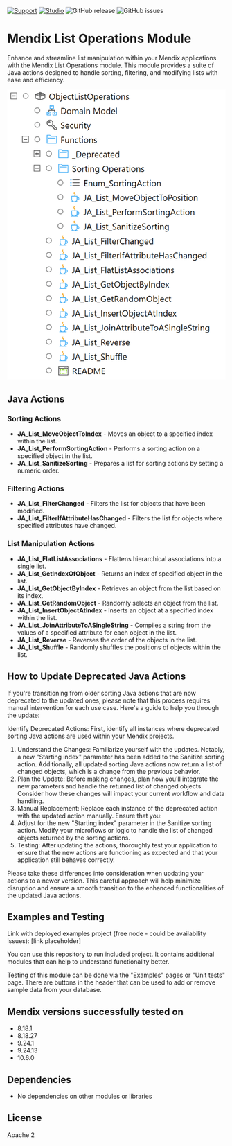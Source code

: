 [![Support](https://img.shields.io/badge/Support-Community%20(no%20active%20support)-orange.svg)](https://docs.mendix.com/appstore/overview/#432-community-supplied-content)
[![Studio](https://img.shields.io/badge/Studio%20version-9.18.0%2B-blue.svg)](https://marketplace.mendix.com/link/studiopro/)
![GitHub release](https://img.shields.io/github/release/mendixlabs/mendix-list-operations-module)
![GitHub issues](https://img.shields.io/github/issues/mendixlabs/mendix-list-operations-module)

# Mendix List Operations Module

Enhance and streamline list manipulation within your Mendix applications with the Mendix List Operations module. This module provides a suite of Java actions designed to handle sorting, filtering, and modifying lists with ease and efficiency.

![screenshot](assets/ListOperationsIndex.png)

## Java Actions

### Sorting Actions

- **JA_List_MoveObjectToIndex** - Moves an object to a specified index within the list.
- **JA_List_PerformSortingAction** - Performs a sorting action on a specified object in the list.
- **JA_List_SanitizeSorting** - Prepares a list for sorting actions by setting a numeric order.

### Filtering Actions

- **JA_List_FilterChanged** - Filters the list for objects that have been modified.
- **JA_List_FilterIfAttributeHasChanged** - Filters the list for objects where specified attributes have changed.

### List Manipulation Actions

- **JA_List_FlatListAssociations** - Flattens hierarchical associations into a single list.
- **JA_List_GetIndexOfObject** - Returns an index of specified object in the list.
- **JA_List_GetObjectByIndex** - Retrieves an object from the list based on its index.
- **JA_List_GetRandomObject** - Randomly selects an object from the list.
- **JA_List_InsertObjectAtIndex** - Inserts an object at a specified index within the list.
- **JA_List_JoinAttributeToASingleString** - Compiles a string from the values of a specified attribute for each object in the list.
- **JA_List_Reverse** - Reverses the order of the objects in the list.
- **JA_List_Shuffle** - Randomly shuffles the positions of objects within the list.


## How to Update Deprecated Java Actions

If you're transitioning from older sorting Java actions that are now deprecated to the updated ones, please note that this process requires manual intervention for each use case. Here's a guide to help you through the update:

Identify Deprecated Actions: First, identify all instances where deprecated sorting Java actions are used within your Mendix projects.

1. Understand the Changes: Familiarize yourself with the updates. Notably, a new "Starting index" parameter has been added to the Sanitize sorting action. Additionally, all updated sorting Java actions now return a list of changed objects, which is a change from the previous behavior.
2. Plan the Update: Before making changes, plan how you'll integrate the new parameters and handle the returned list of changed objects. Consider how these changes will impact your current workflow and data handling.
3. Manual Replacement: Replace each instance of the deprecated action with the updated action manually. Ensure that you:
4. Adjust for the new "Starting index" parameter in the Sanitize sorting action.
   Modify your microflows or logic to handle the list of changed objects returned by the sorting actions.
5. Testing: After updating the actions, thoroughly test your application to ensure that the new actions are functioning as expected and that your application still behaves correctly.

Please take these differences into consideration when updating your actions to a newer version. This careful approach will help minimize disruption and ensure a smooth transition to the enhanced functionalities of the updated Java actions.

## Examples and Testing

Link with deployed examples project (free node - could be availability issues):
[link placeholder]

You can use this repository to run included project. It contains additional modules that can help to understand functionality better.

Testing of this module can be done via the "Examples" pages or "Unit tests" page. There are buttons in the header that can be used to add or remove sample data from your database.

## Mendix versions successfully tested on

- 8.18.1
- 8.18.27
- 9.24.1
- 9.24.13
- 10.6.0

## Dependencies

- No dependencies on other modules or libraries

## License

Apache 2
